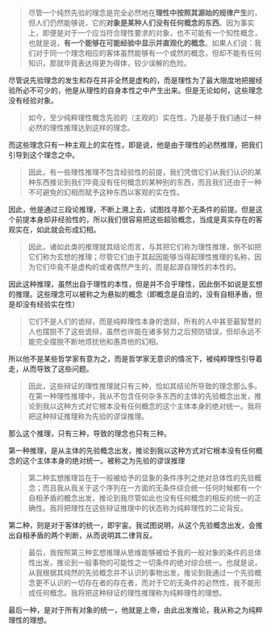 <blockquote>尽管一个纯然先验的理念是完全必然地在<b>理性中按照其源始的规律产生</b>的，但人们仍然能够说，它的<b>对象是某种人们没有任何概念的东西</b>。因为事实上，即便是对于一个应当符合理性要求的对象，也不可能有一个知性概念，也就是说，<b>有一个能够在可能经验中显示并直观化的概念</b>。如果人们说：我们对于同一个理念相应的客体虽然能够有一个或然的概念，但却不能有任何知识，那就毕竟表达得更为得体，较少误解的危险。</blockquote><p>尽管说先验理念的发生和存在并非全然是虚构的，而是理性为了最大限度地把握经验所必不可少的，他是从理性的自身本性之中产生出来。但是无论如何，这些理念没有经验对象。</p><blockquote>如今，至少纯粹理性概念先验的（主观的）实在性，乃是基于我们通过一种必然的理性推理达到这样的理念。</blockquote><p>而这些理念只有一种主观上的实在性，即是说，他是由于理性的必然推理，把我们引导到这个理念之中。</p><blockquote>因此，有一些理性推理不包含经验性的前提，我们凭借它们从我们认识的某种东西推论到我们毕竟没有任何概念的某种别的东西，而且我们还由于一种不可避免的幻相而赋予这种东西以客观的实在性。</blockquote><p>因此，他是通过三段论推理，不断上溯上去，试图找寻那个无条件的前提。但是这个前提本身却非经验性的，所以我们很容易把这些超验概念，当成是真实存在的客观实在，如此就会形成幻相。</p><blockquote>因此，诸如此类的推理就其结论而言，与其把它们称为理性推理，倒不如把它们称为玄想的推理；尽管它们由于其起因能够当得起理性推理的名称，因为它们毕竟不是虚构的或者偶然产生的，而是起源自理性的本性的。</blockquote><p>因此这种推理，虽然出自于理性的本性，但是并不合乎理性，因此倒不如说是玄想的推理。这些理念可以被称之为悬拟的概念（即概念是自洽的，没有自相矛盾，但是却没有经验实在性）</p><blockquote>它们不是人们的诡辩，而是纯粹理性本身的诡辩，所有的人中甚至最智慧的人也摆脱不了这些诡辩，虽然也许能在诸多努力之后预防错误，但却永远不能完全摆脱不断地烦扰他和愚弄他的幻相。</blockquote><p>所以他不是某些哲学家有意为之，而是哲学家无意识的情况下，被纯粹理性引导着走，从而导致了这些问题。</p><blockquote>因此，这些辩证的理性推理就只有三种，恰如其结论所导致的理念那么多。在第一种理性推理中，我从不包含任何杂多东西的主体的先验概念出发，推论到我以这种方式对它根本没有任何概念的这个主体本身的绝对统一。我将把这种辩证推理称为先验的谬误推理。</blockquote><p>那么这个推理，只有三种，导致的理念也只有三种。</p><p>第一种推理，是从主体的先验概念出发，推论到我以这种方式对它根本没有任何概念的这个主体本身的绝对统一。被称之为先验的谬误推理</p><blockquote>第二种玄想推理旨在于一般被给予的显象的条件序列之绝对总体性的先验概念；而且我从我关于这个序列在一方面的无条件综合统一任何时候都有一个自相矛盾的概念出发，推论到我尽管如此也没有任何概念的相反的统一的正确性。我将把理性在这些辩证推理中的状态称为纯粹理性的二论背反。</blockquote><p>第二种，则是对于客体的统一，即宇宙。我试图说明，从这个先验概念出发，会推出自相矛盾的两个判断，从而说明其二律背反。</p><blockquote>最后，我按照第三种玄想推理从思维能够被给予我的一般对象的条件的总体性出发，推论到一般事物的可能性之一切条件的绝对综合统一。也就是说，从我根据其纯然的先验概念并不认识的事物出发，推论到我通过一个先验概念更不认识的一切存在者的存在者，而对于它的无条件的必然性，我不能形成任何概念。我将把这种辩证的理性推理称为纯粹理性的理想。</blockquote><p>最后一种，是对于所有对象的统一，他就是上帝，由此出发推论，我从称之为纯粹理性的理想。</p><p></p>